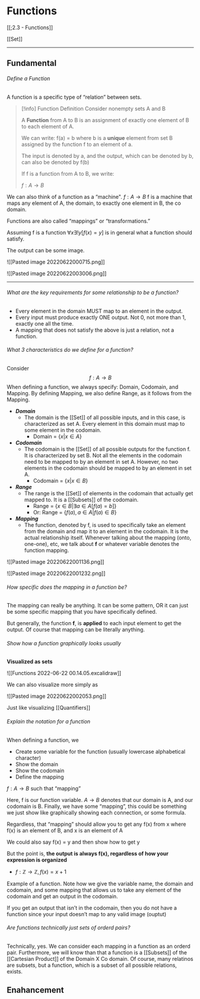 # Functions

[[;2.3 - Functions]]

[[Set]]

---
## Fundamental
###### Define a Function

A function is a specific type of “relation” between sets. 

>[!info] Function Definition
>Consider nonempty sets A and B
>
>A **Function** from A to B is an assignment of exactly one element of B to each element of A. 
>
>We can write: f(a) = b   where b is a **unique** element from set B assigned by the function f to an element of a. 
>
>The input is denoted by a, and the output, which can be denoted by b, can also be denoted by f(b)
>
>If f is a function from A to B, we write: 
>
>$f: A \to B$
>

We can also think of a function as a “machine".
$f : A \to B$ 
f is a machine that maps any element of A, the domain, to exactly one element in B, the co domain. 

Functions are also called “mappings” or “transformations.”

Assuming f is a function 
$\forall x \exists !y[f(x) = y]$
is in general what a function should satisfy. 

The output can be some image. 


![[Pasted image 20220622000715.png]]

![[Pasted image 20220622003006.png]]



---



###### What are the key requirements for some relationship to be a function? 
- Every element in the domain MUST map to an element in the output.
- Every input must produce exactly ONE output. Not 0, not more than 1, exactly one all the time. 
- A mapping that does not satisfy the above is just a relation, not a function. 

###### What 3 characteristics do we define for a function?

Consider $$f : A \to B$$
When defining a function, we always specify: Domain, Codomain, and Mapping. 
By defining Mapping, we also define Range, as it follows from the Mapping. 

- ***Domain***
	- The domain is the [[Set]] of all possible inputs, and in this case, is characterized as set A. Every element in this domain must map to some element in the codomain. 
		- Domain = $\{x | x \in A\}$
- ***Codomain***
	- The codomain is the [[Set]] of all possible outputs for the function f. It is characterized by set B. Not all the elements in the codomain need to be mapped to by an element in set A. However, no two elements in the codomain should be mapped to by an element in set A. 
		- Codomain = $\{x | x \in B\}$
- ***Range***
	- The range is the [[Set]] of elements in the codomain that actually get mapped to. It is a [[Subsets]] of the codomain. 
		- Range = $\{x \in B | \exists a \in A[f(a) = b]\}$
		- Or: Range = $\{f(a), a \in A | f(a) \in B\}$
- ***Mapping***
	- The function, denoted by f, is used to specifically take an element from the domain and map it to an element in the codomain. It is the actual relationship itself. Whenever talking about the mapping (onto, one-one), etc, we talk about **f** or whatever variable denotes the function mapping. 

![[Pasted image 20220622001136.png]]


![[Pasted image 20220622001232.png]]

###### How specific does the mapping in a function be? 

The mapping can really be anything. It can be some pattern, OR it can just be some specific mapping that you have specifically defined. 

But generally, the function **f**, is **applied** to each input element to get the output. Of course that mapping can be literally anything. 

###### Show how a function graphically looks usually

**Visualized as sets**

![[Functions 2022-06-22 00.14.05.excalidraw]]

We can also visualize more simply as 

![[Pasted image 20220622002053.png]]

Just like visualizing [[Quantifiers]]
###### Explain the notation for a function 
When defining a function, we
- Create some variable for the function (usually lowercase alphabetical character)
- Show the domain 
- Show the codomain 
- Define the mapping 

$f : A \to B$ such that “mapping”

Here, f is our function variable. 
$A \to B$ denotes that our domain is A, and our codomain is B. 
Finally, we have some “mapping”, this could be something we just show like graphically showing each connection, or some formula. 

Regardless, that “mapping” should allow you to get any f(x) from x where f(x) is an element of B, and x is an element of A

We could also say f(x) = y and then show how to get y

But the point is, **the output is always f(x), regardless of how your expression is organized**

- $f : \mathbb{Z} \to \mathbb{Z}, f(x) = x + 1$

Example of a function. Note how we give the variable name, the domain and codomain, and some mapping that allows us to take any element of the codomain and get an output in the codomain. 

If you get an output that isn’t in the codomain, then you do not have a function since your input doesn’t map to any valid image (ouptut)




























































###### Are functions technically just sets of orderd pairs? 
Technically, yes. 
We can consider each mapping in a function as an orderd pair. 
Furthermore, we will know than that a function is a [[Subsets]] of the [[Cartesian Product]] of the Domain X Co domain. Of course, many relatinos are subsets, but a function, which is a subset of all possible relations, exists. 




## Enahancement
